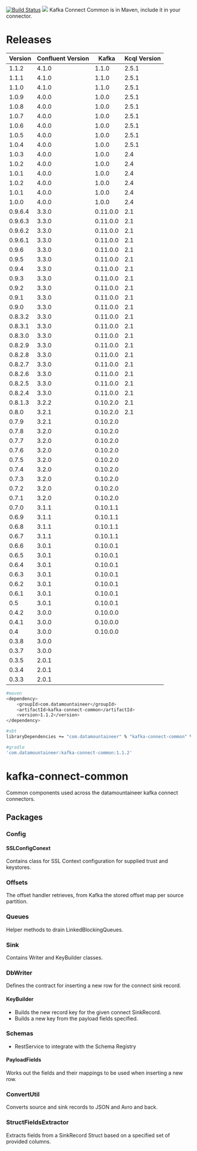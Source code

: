 [![Build Status](https://travis-ci.org/Landoop/kafka-connect-common.svg?branch=master)](https://travis-ci.org/Landoop/kafka-connect-common)
[<img src="https://img.shields.io/badge/latest%20release-v01.1.2-blue.svg?label=latest%20release"/>](http://search.maven.org/#search%7Cga%7C1%7Cg%3A%22com.datamountaineer%22%20AND%20a%3A%22kafka-connect-common%22)
Kafka Connect Common is in Maven, include it in your connector.


# Releases


| Version | Confluent Version |Kafka| Kcql Version |
| ------- | ----------------- |-----|--------------|
|1.1.2|4.1.0|1.1.0|2.5.1
|1.1.1|4.1.0|1.1.0|2.5.1
|1.1.0|4.1.0|1.1.0|2.5.1
|1.0.9|4.0.0|1.0.0|2.5.1
|1.0.8|4.0.0|1.0.0|2.5.1
|1.0.7|4.0.0|1.0.0|2.5.1
|1.0.6|4.0.0|1.0.0|2.5.1
|1.0.5|4.0.0|1.0.0|2.5.1
|1.0.4|4.0.0|1.0.0|2.5.1
|1.0.3|4.0.0|1.0.0|2.4
|1.0.2|4.0.0|1.0.0|2.4
|1.0.1|4.0.0|1.0.0|2.4
|1.0.2|4.0.0|1.0.0|2.4
|1.0.1|4.0.0|1.0.0|2.4
|1.0.0|4.0.0|1.0.0|2.4
|0.9.6.4|3.3.0|0.11.0.0|2.1
|0.9.6.3|3.3.0|0.11.0.0|2.1
|0.9.6.2|3.3.0|0.11.0.0|2.1
|0.9.6.1|3.3.0|0.11.0.0|2.1
|0.9.6|3.3.0|0.11.0.0|2.1
|0.9.5|3.3.0|0.11.0.0|2.1
|0.9.4|3.3.0|0.11.0.0|2.1
|0.9.3|3.3.0|0.11.0.0|2.1
|0.9.2|3.3.0|0.11.0.0|2.1
|0.9.1|3.3.0|0.11.0.0|2.1
|0.9.0|3.3.0|0.11.0.0|2.1
|0.8.3.2|3.3.0|0.11.0.0|2.1
|0.8.3.1|3.3.0|0.11.0.0|2.1
|0.8.3.0|3.3.0|0.11.0.0|2.1
|0.8.2.9|3.3.0|0.11.0.0|2.1
|0.8.2.8|3.3.0|0.11.0.0|2.1
|0.8.2.7|3.3.0|0.11.0.0|2.1
|0.8.2.6|3.3.0|0.11.0.0|2.1
|0.8.2.5|3.3.0|0.11.0.0|2.1
|0.8.2.4|3.3.0|0.11.0.0|2.1
|0.8.1.3|3.2.2|0.10.2.0|2.1
|0.8.0|3.2.1|0.10.2.0|2.1
|0.7.9|3.2.1|0.10.2.0|
|0.7.8|3.2.0|0.10.2.0|
|0.7.7|3.2.0|0.10.2.0|
|0.7.6|3.2.0|0.10.2.0|
|0.7.5|3.2.0|0.10.2.0|
|0.7.4|3.2.0|0.10.2.0|
|0.7.3|3.2.0|0.10.2.0|
|0.7.2|3.2.0|0.10.2.0|
|0.7.1|3.2.0|0.10.2.0|
|0.7.0|3.1.1|0.10.1.1|
|0.6.9|3.1.1|0.10.1.1|
|0.6.8|3.1.1|0.10.1.1|
|0.6.7|3.1.1|0.10.1.1|
|0.6.6|3.0.1|0.10.0.1|
|0.6.5|3.0.1|0.10.0.1|
|0.6.4|3.0.1|0.10.0.1|
|0.6.3|3.0.1|0.10.0.1|
|0.6.2|3.0.1|0.10.0.1|
|0.6.1|3.0.1|0.10.0.1|
|0.5|3.0.1|0.10.0.1|
|0.4.2|3.0.0|0.10.0.0|
|0.4.1|3.0.0|0.10.0.0|
|0.4|3.0.0|0.10.0.0|
|0.3.8|3.0.0||
|0.3.7|3.0.0||
|0.3.5|2.0.1||
|0.3.4|2.0.1||
|0.3.3|2.0.1||


```bash
#maven
<dependency>
	<groupId>com.datamountaineer</groupId>
	<artifactId>kafka-connect-common</artifactId>
	<version>1.1.2</version>
</dependency>

#sbt
libraryDependencies += "com.datamountaineer" % "kafka-connect-common" % "1.1.2"

#gradle
'com.datamountaineer:kafka-connect-common:1.1.2'
```

# kafka-connect-common
Common components used across the datamountaineer kafka connect connectors.

## Packages

### Config

#### SSLConfigConext
Contains class for SSL Context configuration for supplied trust and keystores.

### Offsets

The offset handler retrieves, from Kafka the stored offset map per source partition.

### Queues

Helper methods to drain LinkedBlockingQueues.

### Sink

Contains Writer and KeyBuilder classes.

### DbWriter

Defines the contract for inserting a new row for the connect sink record.

#### KeyBuilder

* Builds the new record key for the given connect SinkRecord.
* Builds a new key from the payload fields specified.

### Schemas

* RestService to integrate with the Schema Registry

#### PayloadFields
Works out the fields and their mappings to be used when inserting a new row.

### ConvertUtil

Converts source and sink records to JSON and Avro and back.

### StructFieldsExtractor

Extracts fields from a SinkRecord Struct based on a specified set of provided columns.

